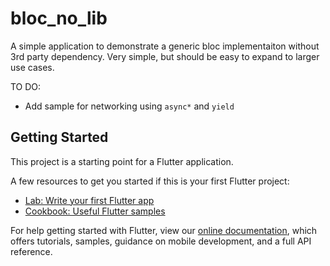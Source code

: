 # bloc_no_lib

A simple application to demonstrate a generic bloc implementaiton without 3rd party dependency.  Very simple, but should be easy to expand to larger use cases.

TO DO:
- Add sample for networking using ```async*``` and ```yield```
## Getting Started

This project is a starting point for a Flutter application.

A few resources to get you started if this is your first Flutter project:

- [Lab: Write your first Flutter app](https://flutter.dev/docs/get-started/codelab)
- [Cookbook: Useful Flutter samples](https://flutter.dev/docs/cookbook)

For help getting started with Flutter, view our
[online documentation](https://flutter.dev/docs), which offers tutorials,
samples, guidance on mobile development, and a full API reference.

